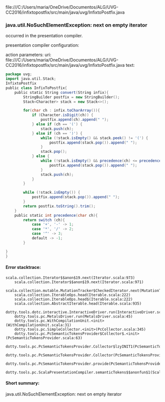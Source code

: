 file:///C:/Users/maria/OneDrive/Documentos/ALG/UVG-CC2016/infixtopostfix/src/main/java/uvg/InfixtoPostfix.java
### java.util.NoSuchElementException: next on empty iterator

occurred in the presentation compiler.

presentation compiler configuration:


action parameters:
uri: file:///C:/Users/maria/OneDrive/Documentos/ALG/UVG-CC2016/infixtopostfix/src/main/java/uvg/InfixtoPostfix.java
text:
```scala
package uvg;
import java.util.Stack;
InfixtoPostfix
public class InfixToPostfix{
    public static String convert(String infix){
        StringBuilder postfix = new StringBuilder();
        Stack<Character> stack = new Stack<>();

        for(char ch : infix.toCharArray()){
            if (Character.isDigit(ch)) { 
                postfix.append(ch).append(" ");
            } else if (ch == '(') {
                stack.push(ch);
            } else if (ch == ')') {
                while (!stack.isEmpty() && stack.peek() != '(') {
                    postfix.append(stack.pop()).append(" ");
                }
                stack.pop();
            } else {
                while (!stack.isEmpty() && precedence(ch) <= precedence(stack.peek())) {
                    postfix.append(stack.pop()).append(" ");
                }
                stack.push(ch);
            }
        }

        while (!stack.isEmpty()) {
            postfix.append(stack.pop()).append(" ");
        }
        return postfix.toString().trim();
    }
    public static int precedence(char ch){
        return switch (ch){
            case '+', '-' -> 1;
            case '*', '/' -> 2;
            case '^' -> 3;
            default -> -1;
        }

}
}
```



#### Error stacktrace:

```
scala.collection.Iterator$$anon$19.next(Iterator.scala:973)
	scala.collection.Iterator$$anon$19.next(Iterator.scala:971)
	scala.collection.mutable.MutationTracker$CheckedIterator.next(MutationTracker.scala:76)
	scala.collection.IterableOps.head(Iterable.scala:222)
	scala.collection.IterableOps.head$(Iterable.scala:222)
	scala.collection.AbstractIterable.head(Iterable.scala:935)
	dotty.tools.dotc.interactive.InteractiveDriver.run(InteractiveDriver.scala:164)
	dotty.tools.pc.MetalsDriver.run(MetalsDriver.scala:45)
	dotty.tools.pc.WithCompilationUnit.<init>(WithCompilationUnit.scala:31)
	dotty.tools.pc.SimpleCollector.<init>(PcCollector.scala:345)
	dotty.tools.pc.PcSemanticTokensProvider$Collector$.<init>(PcSemanticTokensProvider.scala:63)
	dotty.tools.pc.PcSemanticTokensProvider.Collector$lzyINIT1(PcSemanticTokensProvider.scala:63)
	dotty.tools.pc.PcSemanticTokensProvider.Collector(PcSemanticTokensProvider.scala:63)
	dotty.tools.pc.PcSemanticTokensProvider.provide(PcSemanticTokensProvider.scala:88)
	dotty.tools.pc.ScalaPresentationCompiler.semanticTokens$$anonfun$1(ScalaPresentationCompiler.scala:109)
```
#### Short summary: 

java.util.NoSuchElementException: next on empty iterator